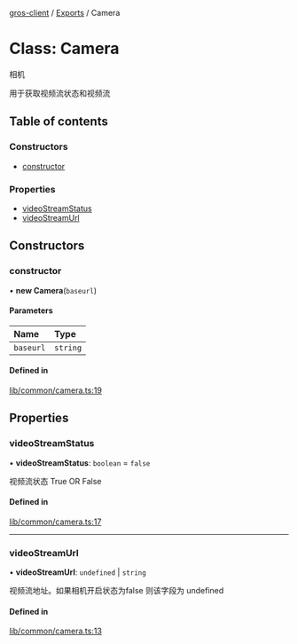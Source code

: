 [gros-client](../README.md) / [Exports](../modules.md) / Camera

# Class: Camera

相机

 用于获取视频流状态和视频流

## Table of contents

### Constructors

- [constructor](Camera.md#constructor)

### Properties

- [videoStreamStatus](Camera.md#videostreamstatus)
- [videoStreamUrl](Camera.md#videostreamurl)

## Constructors

### constructor

• **new Camera**(`baseurl`)

#### Parameters

| Name | Type |
| :------ | :------ |
| `baseurl` | `string` |

#### Defined in

[lib/common/camera.ts:19](https://github.com/FFTAI/gros_client_js/blob/b59e88e/lib/common/camera.ts#L19)

## Properties

### videoStreamStatus

• **videoStreamStatus**: `boolean` = `false`

视频流状态 True OR False

#### Defined in

[lib/common/camera.ts:17](https://github.com/FFTAI/gros_client_js/blob/b59e88e/lib/common/camera.ts#L17)

___

### videoStreamUrl

• **videoStreamUrl**: `undefined` \| `string`

视频流地址。如果相机开启状态为false 则该字段为 undefined

#### Defined in

[lib/common/camera.ts:13](https://github.com/FFTAI/gros_client_js/blob/b59e88e/lib/common/camera.ts#L13)
